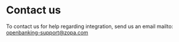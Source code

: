 # Contact us

To contact us for help regarding integration, send us an email  mailto: openbanking-support@zopa.com
